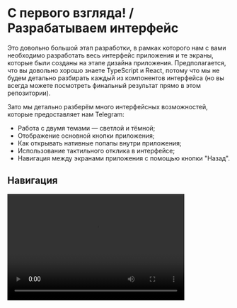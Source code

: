 # С первого взгляда! / Разрабатываем интерфейс

Это довольно большой этап разработки, в рамках которого нам с вами необходимо разработать весь интерфейс приложения и те экраны, которые были созданы на этапе дизайна приложения. Предполагается, что вы довольно хорошо знаете TypeScript и React, потому что мы не будем детально разбирать каждый из компонентов интерфейса (но вы всегда можете посмотреть финальный результат прямо в этом репозитории).

Зато мы детально разберём много интерфейсных возможностей, которые предоставляет нам Telegram:

- Работа с двумя темами — светлой и тёмной;
- Отображение основной кнопки приложения;
- Как открывать нативные попапы внутри приложения;
- Использование тактильного отклика в интерфейсе;
- Навигация между экранами приложения с помощью кнопки "Назад".

## Навигация

<video width="400" height="240" src="../videos/create-interface/main-navigation.mp4" type="video/mp4">

Одна из ключевых механик, которая встречается в большинстве приложений и вебсайтов, позволяющая создавать много страниц/экранов и переходить между ними. Для этой цели я буду использовать проверенную и очень известную библиотеку — [React Router](https://reactrouter.com/en/main/start/tutorial#setup).

1. Устанавливаем библиотеку
   ```bash
   # внутри tg-web-app
   bun install react-router-dom
   ```
2. Создаём пустые экраны приложения
   Создадим внутри приложения директорию `screens`, которая будет содержать каждый экран приложения:

   - welcome-screen — знакомство и регистрация пользователя;
   - matches-screen — поиск интересных людей;
   - settings-screen — экран с настройками, редактированием профиля;
   - fire-screen — просмотр совпадений;

     [Посмотреть код](https://github.com/ykundin/at-first-sight/tree/docs/tg-web-app/src/screens)

3. Добавляем роутинг внутрь приложения
   Для этого удаляем всю шаблонную информацию из файла `./src/App.tsx` и добавляем правила роутинга, которые привязывают экран приложения к нужному адресу (адрес мы определям самостоятельно). А также желательно сразу удалить ненужный CSS-код, который был в шаблоне проекта в файлах `App.css` и `index.css`

   ```tsx
   import { createBrowserRouter, RouterProvider } from "react-router-dom";
   import WelcomeScreen from "./screens/welcome-screen";
   import MatchesScreen from "./screens/matches-screen";
   import SettingsScreen from "./screens/settings-screen";
   import FireScreen from "./screens/fire-screen";

   function App() {
     const router = createBrowserRouter([
       {
         path: "/",
         element: <WelcomeScreen />,
       },
       {
         path: "/matches",
         element: <MatchesScreen />,
       },
       {
         path: "/settings",
         element: <SettingsScreen />,
       },
       {
         path: "/fire",
         element: <FireScreen />,
       },
     ]);

     return <RouterProvider router={router} />;
   }

   export default App;
   ```

4. Добавляем ссылки на каждый экран
   А теперь протестируем, что мы можем открыть каждый экран приложения, перейдя на него по ссылке. Для этого достаточно использовать компонент `Link` из того же пакета React Router. Например, вот так:

   ```tsx
   import { Link } from "react-router-dom";
   import styles from "./matches-screen.module.css";

   import type { FC } from "react";

   const MatchesScreen: FC = () => {
     return (
       <div className={styles.screen}>
         <span>Matches Screen!</span>
         <Link to="/fire">Go to fire screen</Link>
         <Link to="/settings">Go to settings screen</Link>
       </div>
     );
   };

   export default MatchesScreen;
   ```
